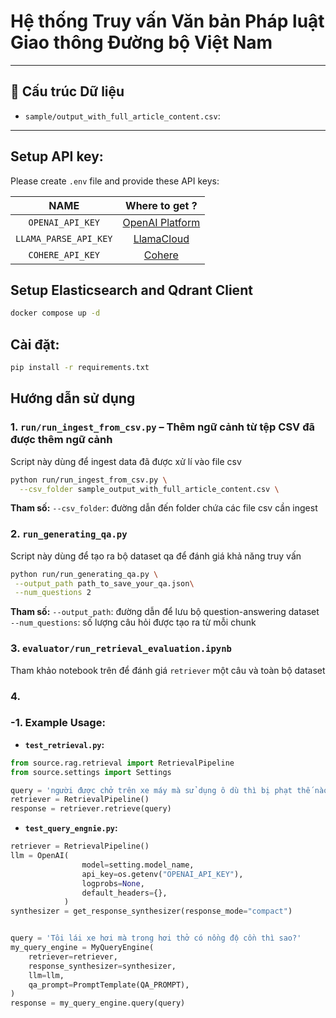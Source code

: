 # Hệ thống Truy vấn Văn bản Pháp luật Giao thông Đường bộ Việt Nam

---

## 📁 Cấu trúc Dữ liệu

- `sample/output_with_full_article_content.csv`: 

---

## Setup API key: 
Please create `.env` file and provide these API keys:

|         NAME          |                     Where to get ?                      |
| :-------------------: | :-----------------------------------------------------: |
|   `OPENAI_API_KEY`    | [OpenAI Platform](https://platform.openai.com/api-keys) |
| `LLAMA_PARSE_API_KEY` |    [LlamaCloud](https://cloud.llamaindex.ai/api-key)    |
|   `COHERE_API_KEY`    |     [Cohere](https://dashboard.cohere.com/api-keys)     |

## Setup Elasticsearch and Qdrant Client
```bash
docker compose up -d
```

## Cài đặt:
```bash
pip install -r requirements.txt
```

## Hướng dẫn sử dụng 

### 1. `run/run_ingest_from_csv.py` – Thêm ngữ cảnh từ tệp CSV đã được thêm ngữ cảnh

Script này dùng để ingest data đã được xử lí vào file csv

```bash
python run/run_ingest_from_csv.py \
  --csv_folder sample_output_with_full_article_content.csv \
```
**Tham số:**
`--csv_folder`: đường dẫn đến folder chứa các file csv cần ingest

### 2. `run_generating_qa.py` 
Script này dùng để tạo ra bộ dataset qa để đánh giá khả năng truy vấn

```bash
python run/run_generating_qa.py \
 --output_path path_to_save_your_qa.json\
 --num_questions 2
```
**Tham số:**
`--output_path`: đường dẫn để lưu bộ question-answering dataset 
`--num_questions`: số lượng câu hỏi được tạo ra từ mỗi chunk

### 3. `evaluator/run_retrieval_evaluation.ipynb`
Tham khảo notebook trên để đánh giá `retriever` một câu và toàn bộ dataset

### 4. 

### -1. Example Usage:

- **`test_retrieval.py`:** 
```python
from source.rag.retrieval import RetrievalPipeline
from source.settings import Settings

query = 'người được chở trên xe máy mà sử dụng ô dù thì bị phạt thế nào?'
retriever = RetrievalPipeline()
response = retriever.retrieve(query)
```

- **`test_query_engnie.py`:**
```python 
retriever = RetrievalPipeline()
llm = OpenAI(
                model=setting.model_name,
                api_key=os.getenv("OPENAI_API_KEY"),
                logprobs=None,
                default_headers={},
            )
synthesizer = get_response_synthesizer(response_mode="compact")


query = 'Tôi lái xe hơi mà trong hơi thở có nồng độ cồn thì sao?'
my_query_engine = MyQueryEngine(
    retriever=retriever,
    response_synthesizer=synthesizer,
    llm=llm,
    qa_prompt=PromptTemplate(QA_PROMPT),
)
response = my_query_engine.query(query)
```

